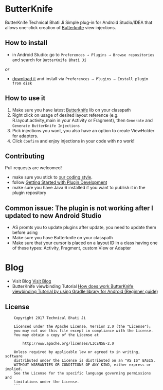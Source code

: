 # ButterKnife
ButterKnife Technical Bhati Ji
Simple plug-in for Android Studio/IDEA that allows one-click creation of [Butterknife](https://github.com/JakeWharton/butterknife) view injections.

## How to install

- in Android Studio: go to `Preferences → Plugins → Browse repositories` and search for `ButterKnife Bhati Ji`

_or_

- [download it](http://plugins.jetbrains.com/plugin/7369) and install via `Preferences → Plugins → Install plugin from disk`


## How to use it

 1. Make sure you have latest [Butterknife](https://github.com/JakeWharton/butterknife) lib on your classpath
 2. Right click on usage of desired layout reference (e.g. R.layout.activity_main in your Activity or Fragment), then `Generate` and `Generate ButterKnife Injections`
 3. Pick injections you want, you also have an option to create ViewHolder for adapters.
 4. Click `Confirm` and enjoy injections in your code with no work!


## Contributing

Pull requests are welcomed!

- make sure you stick to [our coding style](/code-formatting-config.xml).
- follow [Getting Started with Plugin Development](http://confluence.jetbrains.com/display/IDEADEV/Getting+Started+with+Plugin+Development)
- make sure you have Java 6 installed if you want to publish it in the plugin repository

## Common issue: The plugin is not working after I updated to new Android Studio
- AS promts you to update plugins after update, you need to update them before using
- Make sure you have Butterknife on your classpath
- Make sure that your cursor is placed on a layout ID in a class having one of these types: Activity, Fragment, custom View or Adapter 

# Blog

 - Visit Blog [Visit Blog](https://medium.com/technical-bhait-ji)
 - ButterKnife  viewbinding Tutorial [How does work ButterKnife  viewbinding Tutorial by using Gradle library for Android (Beginner guide)](http://technicalbhatiji.com/butterknife%E2%80%8A-viewbinding-tutorial-by-using-gradle-library/)

## License

```
    Copyright 2017 Technical Bhati Ji

    Licensed under the Apache License, Version 2.0 (the "License");
    you may not use this file except in compliance with the License.
    You may obtain a copy of the License at

        http://www.apache.org/licenses/LICENSE-2.0

    Unless required by applicable law or agreed to in writing, software
    distributed under the License is distributed on an "AS IS" BASIS,
    WITHOUT WARRANTIES OR CONDITIONS OF ANY KIND, either express or implied.
    See the License for the specific language governing permissions and
    limitations under the License.
    ```